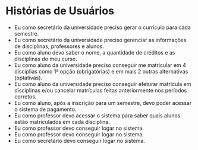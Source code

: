 # Histórias de Usuários 

*  Eu como secretário da universidade preciso gerar o currículo para cada semestre.
*  Eu como secretário da universidade preciso gerenciar as informações de disciplinas, professores e alunos.
*  Eu como aluno devo saber o nome, a quantidade de créditos e as disciplinas do meu curso.
*  Eu como aluno da universidade preciso conseguir me matricular em 4 disciplias como  1ª opção (obrigatórias) e em mais 2 outras alternativas (optativas).
*  Eu como aluno da universidade preciso conseguir efeturar matrícula em disciplinas e/ou cancelar matrículas feitas anteriormente nos períodos corretos.
*  Eu como aluno, após a inscrição para um semestre, devo poder acessar o sistema de pagamento.
*  Eu como professor devo acessar o sistema para saber quais alunos estão matrículados em cada disciplina.
*  Eu como professor devo conseguir logar no sistema.
*  Eu como professor devo conseguir logar no sistema.
*  Eu como secretário devo conseguir logar no sistema.

